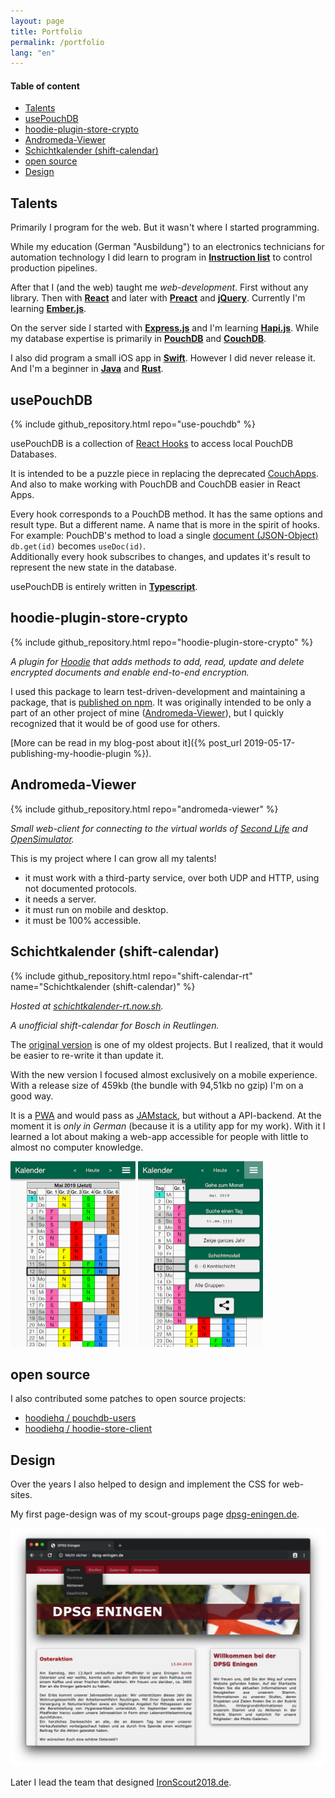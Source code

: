 ```yaml
---
layout: page
title: Portfolio
permalink: /portfolio
lang: "en"
---
```


#### Table of content
- [Talents](#talents)
- [usePouchDB](#usepouchdb)
- [hoodie-plugin-store-crypto](#hoodie-plugin-store-crypto)
- [Andromeda-Viewer](#andromeda-viewer)
- [Schichtkalender (shift-calendar)](#schichtkalender-shift-calendar)
- [open source](#open-source)
- [Design](#design)

## Talents

Primarily I program for the web. But it wasn't where I started programming.

While my education (German "Ausbildung") to an electronics technicians for automation technology I did learn to program in __[Instruction list](https://en.wikipedia.org/wiki/Instruction_list)__ to control production pipelines.

After that I (and the web) taught me *web-development*. First without any library. Then with __[React](https://reactjs.org/)__ and later with __[Preact](https://preactjs.com/)__ and __[jQuery](https://jquery.com/)__. Currently I'm learning __[Ember.js](https://emberjs.com/)__.

On the server side I started with __[Express.js](https://expressjs.com/)__ and I'm learning __[Hapi.js](https://hapi.dev/)__. While my database expertise is primarily in __[PouchDB](https://pouchdb.com/)__ and __[CouchDB](https://couchdb.apache.org/)__.

I also did program a small iOS app in __[Swift](https://swift.org/)__. However I did never release it. And I'm a beginner in __[Java](https://www.java.com/)__ and __[Rust](https://www.rust-lang.org/)__.

## usePouchDB

{% include github_repository.html repo="use-pouchdb" %}

usePouchDB is a collection of [React Hooks](https://reactjs.org/docs/hooks-intro.html) to access local PouchDB Databases.

It is intended to be a puzzle piece in replacing the deprecated [CouchApps](https://couchapp.readthedocs.io/en/latest/intro/index.html). And also to make working with PouchDB and CouchDB easier in React Apps.

Every hook corresponds to a PouchDB method. It has the same options and result type. But a different name. A name that is more in the spirit of hooks. For example: PouchDB's method to load a single [document (JSON-Object)](https://pouchdb.com/guides/documents.html "PouchDB's Guide for working with documents") `db.get(id)` becomes `useDoc(id)`.
<br />
Additionally every hook subscribes to changes, and updates it's result to represent the new state in the database.

usePouchDB is entirely written in __[Typescript](https://www.typescriptlang.org/)__.

## hoodie-plugin-store-crypto

{% include github_repository.html repo="hoodie-plugin-store-crypto" %}

*A plugin for [Hoodie](http://hood.ie/) that adds methods to add, read, update and delete encrypted documents and enable end-to-end encryption.*

I used this package to learn test-driven-development and maintaining a package, that is [published on npm](https://www.npmjs.com/package/hoodie-plugin-store-crypto). It was originally intended to be only a part of an other project of mine ([Andromeda-Viewer](#andromeda-viewer)), but I quickly recognized that it would be of good use for others.

[More can be read in my blog-post about it]({% post_url 2019-05-17-publishing-my-hoodie-plugin %}).

## Andromeda-Viewer

{% include github_repository.html repo="andromeda-viewer" %}

*Small web-client for connecting to the virtual worlds of [Second Life](https://secondlife.com/) and [OpenSimulator](http://opensimulator.org/).*

This is my project where I can grow all my talents!
- it must work with a third-party service, over both UDP and HTTP, using not documented protocols.
- it needs a server.
- it must run on mobile and desktop.
- it must be 100% accessible.

## Schichtkalender (shift-calendar)

{% include github_repository.html repo="shift-calendar-rt" name="Schichtkalender (shift-calendar)" %}

*Hosted at [schichtkalender-rt.now.sh](https://schichtkalender-rt.now.sh/).*

*A unofficial shift-calendar for Bosch in Reutlingen.*

The [original version](https://github.com/Terreii/shift-calendar-rt/tree/gh-pages) is one of my oldest projects. But I realized, that it would be easier to re-write it than update it.

With the new version I focused almost exclusively on a mobile experience. With a release size of 459kb (the bundle with 94,51kb no gzip) I'm on a good way.

It is a [PWA](https://en.wikipedia.org/wiki/Progressive_web_applications) and would pass as [JAMstack](https://jamstack.org/), but without a API-backend. At the moment it is *only in German* (because it is a utility app for my work). With it I learned a lot about making a web-app accessible for people with little to almost no computer knowledge.

<div class="display-as-row">
  <img class="with-shadow" src="/assets/schichtkalender-rt.now.sh.png" alt="schichtkalender-rt.now.sh" width="200" height="297" />

  <img class="with-shadow" src="/assets/schichtkalender-rt.now.sh-menu.png" alt="schichtkalender-rt.now.sh with open menu" width="200" height="297" />
</div>

## open source

I also contributed some patches to open source projects:

- [hoodiehq / pouchdb-users](https://github.com/hoodiehq/pouchdb-users/pull/10)
- [hoodiehq / hoodie-store-client](https://github.com/hoodiehq/hoodie-store-client/issues/168)

## Design

Over the years I also helped to design and implement the CSS for web-sites.

My first page-design was of my scout-groups page [dpsg-eningen.de](http://dpsg-eningen.de/).

[![dpsg-eningen.de](/assets/dpsg-eningen.jpg)](http://dpsg-eningen.de/)

Later I lead the team that designed [IronScout2018.de](https://www.ironscout2018.de/).
